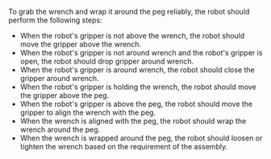 To grab the wrench and wrap it around the peg reliably, the robot should perform the following steps:
- When the robot's gripper is not above the wrench, the robot should move the gripper above the wrench.
- When the robot's gripper is not around wrench and the robot's gripper is open, the robot should drop gripper around wrench.
- When the robot's gripper is around wrench, the robot should close the gripper around wrench.
- When the robot's gripper is holding the wrench, the robot should move the gripper above the peg.
- When the robot's gripper is above the peg, the robot should move the gripper to align the wrench with the peg.
- When the wrench is aligned with the peg, the robot should wrap the wrench around the peg.
- When the wrench is wrapped around the peg, the robot should loosen or tighten the wrench based on the requirement of the assembly.
